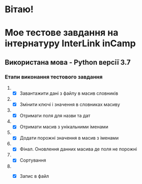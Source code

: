 # Вітаю! 
# Мое тестове завдання на інтернатуру InterLink inCamp

## Використана мова - Python версії 3.7

### Етапи виконання тестового завдання



1. - [x] Завантажити дані з файлу в масив словників
1. - [x] Змінити ключі і значення в словниках масиву
1. - [x] Отримати поля для назви та дат
1. - [x] Отримати масив з унікальними іменами
1. - [x] Додати порожні значення в масив з іменами
1. - [x] Фінал. Оновлення данних масива де поля не порожні
1. - [x] Сортування
1. - [x] Запис в файл

